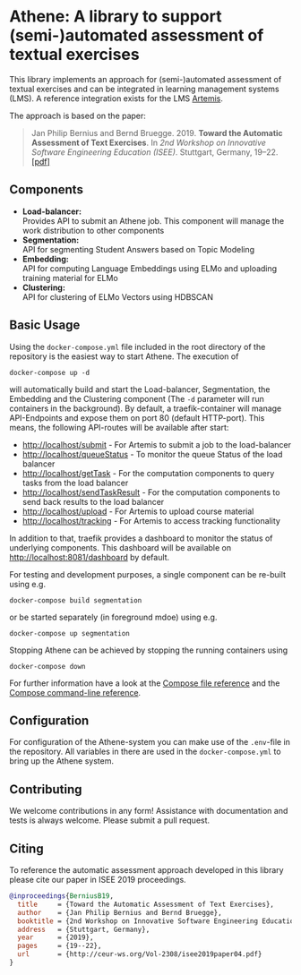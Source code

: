 # Athene: A library to support (semi-)automated assessment of textual exercises

This library implements an approach for (semi-)automated assessment of textual exercises and can be integrated in learning management systems (LMS). A reference integration exists for the LMS [Artemis](https://github.com/ls1intum/Artemis).

The approach is based on the paper:
> Jan Philip Bernius and Bernd Bruegge. 2019. **Toward the Automatic Assessment of Text Exercises**. In *2nd Workshop on Innovative Software Engineering Education (ISEE)*. Stuttgart, Germany, 19–22. [[pdf]](https://brn.is/isee19)

## Components

- **Load-balancer:**  
  Provides API to submit an Athene job. This component will manage the work distribution to other components
- **Segmentation:**  
  API for segmenting Student Answers based on Topic Modeling
- **Embedding:**  
  API for computing Language Embeddings using ELMo and uploading training material for ELMo
- **Clustering:**  
  API for clustering of ELMo Vectors using HDBSCAN

## Basic Usage

Using the `docker-compose.yml` file included in the root directory of the repository is the easiest way to start Athene. The execution of

```
docker-compose up -d
```

will automatically build and start the Load-balancer, Segmentation, the Embedding and the Clustering component (The `-d` parameter will run containers in the background). By default, a traefik-container will manage API-Endpoints and expose them on port 80 (default HTTP-port). This means, the following API-routes will be available after start:  

* [http://localhost/submit](http://localhost/submit) - For Artemis to submit a job to the load-balancer
* [http://localhost/queueStatus](http://localhost/queueStatus) - To monitor the queue Status of the load balancer
* [http://localhost/getTask](http://localhost/getTask) - For the computation components to query tasks from the load balancer
* [http://localhost/sendTaskResult](http://localhost/sendTaskResult) - For the computation components to send back results to the load balancer
* [http://localhost/upload](http://localhost/upload) - For Artemis to upload course material
* [http://localhost/tracking](http://localhost/tracking) - For Artemis to access tracking functionality

In addition to that, traefik provides a dashboard to monitor the status of underlying components. This dashboard will be available on [http://localhost:8081/dashboard](http://localhost:8080/dashboard) by default.

For testing and development purposes, a single component can be re-built using e.g.

```
docker-compose build segmentation
```

or be started separately (in foreground mdoe) using e.g.

```
docker-compose up segmentation
```

Stopping Athene can be achieved by stopping the running containers using

```
docker-compose down
```

For further information have a look at the [Compose file reference](https://docs.docker.com/compose/compose-file/) and the [Compose command-line reference](https://docs.docker.com/compose/reference/overview/).

## Configuration

For configuration of the Athene-system you can make use of the `.env`-file in the repository. All variables in there are used in the `docker-compose.yml` to bring up the Athene system.

## Contributing

We welcome contributions in any form! Assistance with documentation and tests is always welcome. Please submit a pull request.

## Citing

To reference the automatic assessment approach developed in this library please cite our paper in ISEE 2019 proceedings.

```bibtex
@inproceedings{BerniusB19,
  title     = {Toward the Automatic Assessment of Text Exercises},
  author    = {Jan Philip Bernius and Bernd Bruegge},
  booktitle = {2nd Workshop on Innovative Software Engineering Education (ISEE)},
  address   = {Stuttgart, Germany},
  year      = {2019},
  pages     = {19--22},
  url       = {http://ceur-ws.org/Vol-2308/isee2019paper04.pdf}
}
```

